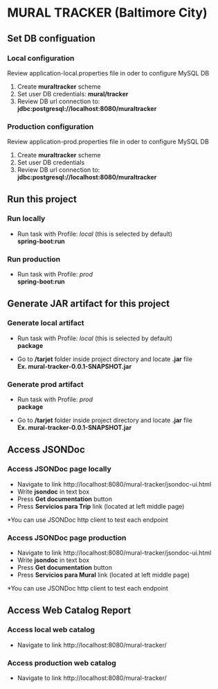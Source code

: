 # MURAL TRACKER (Baltimore City)

## Set DB configuation

### Local configuration
Review application-local.properties file in oder to configure MySQL DB

 1. Create **muraltracker** scheme
 2. Set user DB credentials: **mural/tracker**
 3. Review DB url connection to: **jdbc:postgresql://localhost:8080/muraltracker**

### Production configuration
Review application-prod.properties file in oder to configure MySQL DB

 1. Create **muraltracker** scheme
 2. Set user DB credentials
 3. Review DB url connection to: **jdbc:postgresql://localhost:8080/muraltracker**

## Run this project

### Run locally

* Run task with Profile: _local_ (this is selected by default)  
**spring-boot:run**

### Run production

* Run task with Profile: _prod_  
**spring-boot:run**

## Generate JAR artifact for this project

### Generate local artifact

* Run task with Profile: _local_ (this is selected by default)  
**package**

* Go to **/tarjet** folder inside project directory and locate **.jar** file  
**Ex. mural-tracker-0.0.1-SNAPSHOT.jar**

### Generate prod artifact

* Run task with Profile: _prod_  
**package**

* Go to **/tarjet** folder inside project directory and locate **.jar** file  
**Ex. mural-tracker-0.0.1-SNAPSHOT.jar**

## Access JSONDoc

### Access JSONDoc page locally

* Navigate to link
http://localhost:8080/mural-tracker/jsondoc-ui.html   
* Write **jsondoc** in text box  
* Press **Get documentation** button  
* Press **Servicios para Trip** link (located at left middle page) 
 
 *You can use JSONDoc http client to test each endpoint

### Access JSONDoc page production

* Navigate to link
http://localhost:8080/mural-tracker/jsondoc-ui.html  
* Write **jsondoc** in text box  
* Press **Get documentation** button  
* Press **Servicios para Mural** link (located at left middle page)  

 *You can use JSONDoc http client to test each endpoint
 
## Access Web Catalog Report

### Access local web catalog

* Navigate to link
http://localhost:8080/mural-tracker/

### Access production web catalog

* Navigate to link
http://localhost:8080/mural-tracker/



